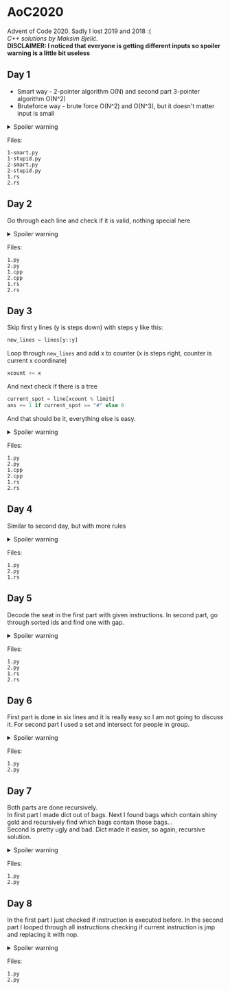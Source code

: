 # AoC2020
Advent of Code 2020. Sadly I lost 2019 and 2018 :(  
_C++ solutions by Maksim Bjelić._  
**DISCLAIMER: I noticed that everyone is getting different inputs so spoiler warning is a little bit useless**


## Day 1
 - Smart way - 2-pointer algorithm O(N) and second part 3-pointer algorithm O(N^2)
 - Bruteforce way - brute force O(N^2) and O(N^3), but it doesn't matter input is small


<details>
  <summary>Spoiler warning</summary>
    Part 1: 1020084<br />
    Part 2: 295086480
</details>

Files:
```
1-smart.py  
1-stupid.py  
2-smart.py  
2-stupid.py
1.rs
2.rs
```
## Day 2
Go through each line and check if it is valid, nothing special here

<details>
  <summary>Spoiler warning</summary>
    Part 1: 439<br />
    Part 2: 584
</details>

Files:
```
1.py
2.py
1.cpp
2.cpp
1.rs
2.rs
```
## Day 3
Skip first y lines (y is steps down) with steps y like this:
```python
new_lines = lines[y::y]
```
Loop through `new_lines` and add x to counter (x is steps right, counter is current x coordinate)
```python
xcount += x
```
And next check if there is a tree
```python
current_spot = line[xcount % limit]
ans += 1 if current_spot == "#" else 0
```
And that should be it, everything else is easy.

<details>
  <summary>Spoiler warning</summary>
  Part 1: 299<br />
  Part 2: 3621285278
</details>

Files:
```
1.py
2.py
1.cpp
2.cpp
1.rs
2.rs
```
## Day 4
Similar to second day, but with more rules

<details>
  <summary>Spoiler warning</summary>
    Part 1: 250<br />
    Part 2: 158
</details>

Files:
```
1.py
2.py
1.rs
```

## Day 5
Decode the seat in the first part with given instructions.
In second part, go through sorted ids and find one with gap.

<details>
  <summary>Spoiler warning</summary>
    Part 1: 858<br />
    Part 2: 557
</details>

Files:
```
1.py
2.py
1.rs
2.rs
```

## Day 6
First part is done in six lines and it is really easy so I am not going to discuss it.
For second part I used a set and intersect for people in group.

<details>
  <summary>Spoiler warning</summary>
    Part 1: 6430<br />
    Part 2: 3125
</details>

Files:
```
1.py
2.py
```

## Day 7
Both parts are done recursively.  
In first part I made dict out of bags. Next I found bags which contain shiny gold and recursively find which bags contain those bags...  
Second is pretty ugly and bad. Dict made it easier, so again, recursive solution.

<details>
  <summary>Spoiler warning</summary>
    Part 1: 233<br />
    Part 2: 421550
</details>

Files:
```
1.py
2.py
```

## Day 8
In the first part I just checked if instruction is executed before.
In the second part I looped through all instructions checking if current instruction is jmp and replacing it with nop.

<details>
  <summary>Spoiler warning</summary>
    Part 1: 2003<br />
    Part 2: 1984
</details>

Files:
```
1.py
2.py
```

